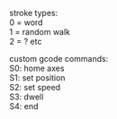 stroke types:  
0 = word  
1 = random walk  
2 = ? etc  

custom gcode commands:  
S0: home axes  
S1: set position  
S2: set speed  
S3: dwell  
S4: end  
